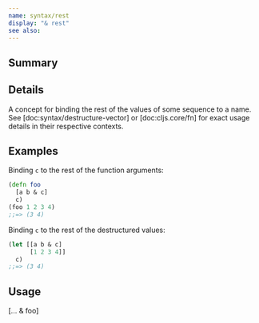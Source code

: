```yaml
---
name: syntax/rest
display: "& rest"
see also:
---
```


## Summary

## Details

A concept for binding the rest of the values of some sequence to a name.  See
[doc:syntax/destructure-vector] or [doc:cljs.core/fn] for exact usage details in their
respective contexts.

## Examples

Binding `c` to the rest of the function arguments:

```clj
(defn foo
  [a b & c]
  c)
(foo 1 2 3 4)
;;=> (3 4)
```

Binding `c` to the rest of the destructured values:

```clj
(let [[a b & c]
      [1 2 3 4]]
  c)
;;=> (3 4)
```

## Usage
[... & foo]
